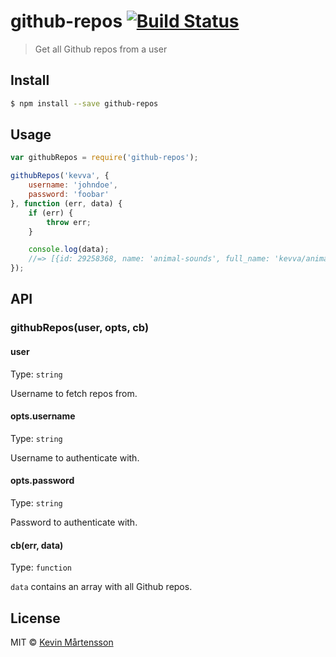 # github-repos [![Build Status](http://img.shields.io/travis/kevva/github-repos.svg?style=flat)](https://travis-ci.org/kevva/github-repos)

> Get all Github repos from a user

## Install

```bash
$ npm install --save github-repos
```

## Usage

```js
var githubRepos = require('github-repos');

githubRepos('kevva', {
	username: 'johndoe',
	password: 'foobar'
}, function (err, data) {
	if (err) {
		throw err;
	}

	console.log(data);
	//=> [{id: 29258368, name: 'animal-sounds', full_name: 'kevva/animal-sounds', ...}, ...]
});
```

## API

### githubRepos(user, opts, cb)

#### user

Type: `string`

Username to fetch repos from.

#### opts.username

Type: `string`

Username to authenticate with.

#### opts.password

Type: `string`

Password to authenticate with.

#### cb(err, data)

Type: `function`

`data` contains an array with all Github repos.

## License

MIT © [Kevin Mårtensson](https://github.com/kevva)
